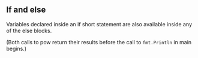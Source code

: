 ## If and else

Variables declared inside an if short statement are also available inside any of the else blocks.

(Both calls to pow return their results before the call to ```fmt.Println``` in main begins.)